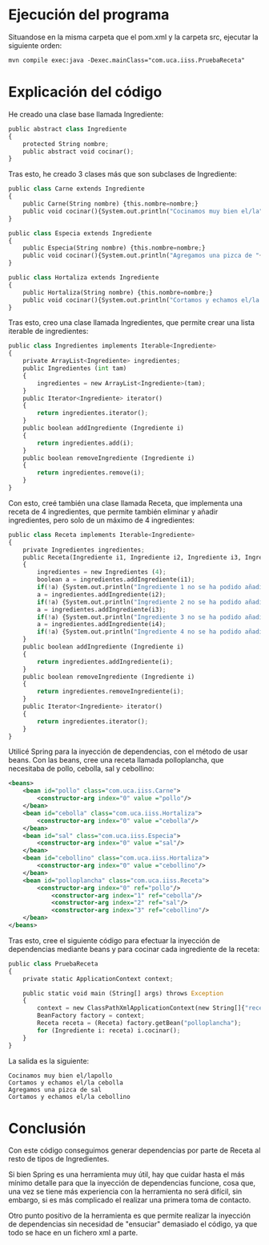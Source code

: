 # Ejecución del programa

Situandose en la misma carpeta que el pom.xml y la carpeta src, ejecutar la siguiente orden: 

```
mvn compile exec:java -Dexec.mainClass="com.uca.iiss.PruebaReceta"
```

# Explicación del código

He creado una clase base llamada Ingrediente:

```python
public abstract class Ingrediente
{
	protected String nombre;
	public abstract void cocinar();
}
```

Tras esto, he creado 3 clases más que son subclases de Ingrediente:

```python
public class Carne extends Ingrediente
{
	public Carne(String nombre) {this.nombre=nombre;}
	public void cocinar(){System.out.println("Cocinamos muy bien el/la"+nombre);}
}
```

```python
public class Especia extends Ingrediente
{
	public Especia(String nombre) {this.nombre=nombre;}
	public void cocinar(){System.out.println("Agregamos una pizca de "+nombre);}
}
```

```python
public class Hortaliza extends Ingrediente
{
	public Hortaliza(String nombre) {this.nombre=nombre;}
	public void cocinar(){System.out.println("Cortamos y echamos el/la "+nombre);}
}
```

Tras esto, creo una clase llamada Ingredientes, que permite crear una lista iterable de ingredientes:

```python
public class Ingredientes implements Iterable<Ingrediente>
{
	private ArrayList<Ingrediente> ingredientes;
	public Ingredientes (int tam)
	{
		ingredientes = new ArrayList<Ingrediente>(tam);
	}
	public Iterator<Ingrediente> iterator()
	{
		return ingredientes.iterator();
	}
	public boolean addIngrediente (Ingrediente i)
	{
		return ingredientes.add(i);
	}
	public boolean removeIngrediente (Ingrediente i)
	{
		return ingredientes.remove(i);
	}
}
```

Con esto, creé también una clase llamada Receta, que implementa una receta de 4 ingredientes, que permite también eliminar y añadir ingredientes, pero solo de un máximo de 4 ingredientes:

```python
public class Receta implements Iterable<Ingrediente>
{
	private Ingredientes ingredientes;
	public Receta(Ingrediente i1, Ingrediente i2, Ingrediente i3, Ingrediente i4)
	{
		ingredientes = new Ingredientes (4);
		boolean a = ingredientes.addIngrediente(i1);
		if(!a) {System.out.println("Ingrediente 1 no se ha podido añadir");}
		a = ingredientes.addIngrediente(i2);
		if(!a) {System.out.println("Ingrediente 2 no se ha podido añadir");}
		a = ingredientes.addIngrediente(i3);
		if(!a) {System.out.println("Ingrediente 3 no se ha podido añadir");}
		a = ingredientes.addIngrediente(i4);
		if(!a) {System.out.println("Ingrediente 4 no se ha podido añadir");}
	}
	public boolean addIngrediente (Ingrediente i)
	{
		return ingredientes.addIngrediente(i);
	}
	public boolean removeIngrediente (Ingrediente i)
	{
		return ingredientes.removeIngrediente(i);
	}
	public Iterator<Ingrediente> iterator()
	{
		return ingredientes.iterator();
	}
}
```

Utilicé Spring para la inyección de dependencias, con el método de usar beans. Con las beans, cree una receta llamada polloplancha, que necesitaba de pollo, cebolla, sal y cebollino:

```xml
<beans>
	<bean id="pollo" class="com.uca.iiss.Carne">
		<constructor-arg index="0" value ="pollo"/>
	</bean>
	<bean id="cebolla" class="com.uca.iiss.Hortaliza">
		<constructor-arg index="0" value ="cebolla"/>
	</bean>
	<bean id="sal" class="com.uca.iiss.Especia">
		<constructor-arg index="0" value ="sal"/>
	</bean>
	<bean id="cebollino" class="com.uca.iiss.Hortaliza">
		<constructor-arg index="0" value ="cebollino"/>
	</bean>
	<bean id="polloplancha" class="com.uca.iiss.Receta">
		<constructor-arg index="0" ref="pollo"/>
        	<constructor-arg index="1" ref="cebolla"/>
        	<constructor-arg index="2" ref="sal"/>
        	<constructor-arg index="3" ref="cebollino"/>
	</bean>
</beans>
```

Tras esto, cree el siguiente código para efectuar la inyección de dependencias mediante beans y para cocinar cada ingrediente de la receta:

```python
public class PruebaReceta
{
	private static ApplicationContext context;

	public static void main (String[] args) throws Exception
	{
		context = new ClassPathXmlApplicationContext(new String[]{"receta.xml"});
		BeanFactory factory = context;
		Receta receta = (Receta) factory.getBean("polloplancha");
		for (Ingrediente i: receta) i.cocinar();
	}
}
```

La salida es la siguiente:

```
Cocinamos muy bien el/lapollo
Cortamos y echamos el/la cebolla  
Agregamos una pizca de sal        
Cortamos y echamos el/la cebollino
```

# Conclusión

Con este código conseguimos generar dependencias por parte de Receta al resto de tipos de Ingredientes.

Si bien Spring es una herramienta muy útil, hay que cuidar hasta el más mínimo detalle para que la inyección de dependencias funcione, cosa que, una vez se tiene más experiencia con la herramienta no será difícil, sin embargo, si es más complicado el realizar una primera toma de contacto.

Otro punto positivo de la herramienta es que permite realizar la inyección de dependencias sin necesidad de "ensuciar" demasiado el código, ya que todo se hace en un fichero xml a parte.
